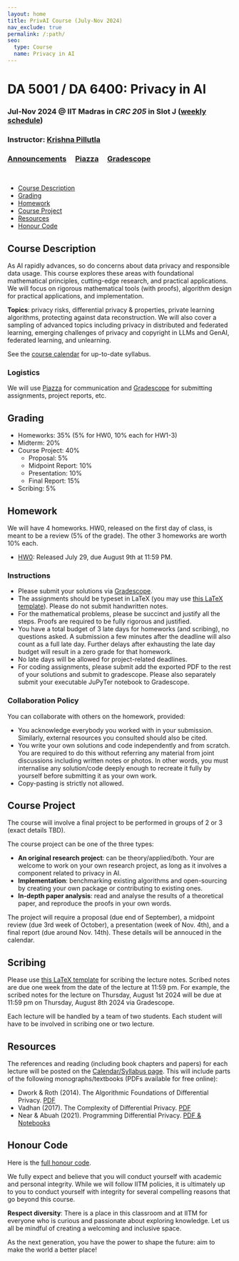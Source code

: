 ```yaml
---
layout: home
title: PrivAI Course (July-Nov 2024)
nav_exclude: true
permalink: /:path/
seo:
  type: Course
  name: Privacy in AI
---
```


# DA 5001 / DA 6400: Privacy in AI 

### Jul-Nov 2024 @ IIT Madras in _CRC 205_ in Slot J ([weekly schedule](schedule.md))

### Instructor: [Krishna Pillutla](https://krishnap25.github.io/)

### [Announcements](announcements.md) &nbsp; &nbsp; [Piazza](https://piazza.com/class/lywkpnfteok1oi) &nbsp; &nbsp; [Gradescope](https://www.gradescope.com/courses/816304)

 <br/>

- [Course Description](#course-description)
- [Grading](#grading)
- [Homework](#homework)
- [Course Project](#course-project)
- [Resources](#resources)
- [Honour Code](#honour-code)

## Course Description

As AI rapidly advances, so do concerns about data privacy and responsible data usage.
This course explores these areas with foundational mathematical principles, cutting-edge research, and practical applications.
We will focus on rigorous mathematical tools (with proofs), algorithm design for practical applications, and implementation.


**Topics**: privacy risks, differential privacy & properties, private learning algorithms,
protecting against data reconstruction. We will also cover a sampling of advanced topics including privacy in distributed and federated learning,
emerging challenges of privacy and copyright in LLMs and GenAI, federated learning, and unlearning.

See the [course calendar](calendar.md) for up-to-date syllabus.

### Logistics 

We will use [Piazza](https://piazza.com/class/lywkpnfteok1oi) for communication and [Gradescope](https://www.gradescope.com/courses/816304) for submitting assignments, project reports, etc.

## Grading

- Homeworks: 35% (5% for HW0, 10% each for HW1-3)
- Midterm: 20%
- Course Project: 40%
    * Proposal: 5%
    * Midpoint Report: 10%
    * Presentation: 10%
    * Final Report: 15%
- Scribing: 5%

## Homework

We will have 4 homeworks. HW0, released on the first day of class, is meant to be a review (5% of the grade).
The other 3 homeworks are worth 10% each.

* [HW0](/resources/hw0.pdf): Released July 29, due August 9th at 11:59 PM.


### Instructions
- Please submit your solutions via [Gradescope](https://www.gradescope.com/courses/816304).
- The assignments should be typeset in LaTeX (you may use [this LaTeX template](https://www.overleaf.com/read/rfpgcwqbtdcg#cb8bba)). Please do not submit handwritten notes.
- For the mathematical problems, please be succinct and justify all the steps. Proofs are required to be fully rigorous and justified.
- You have a total budget of 3 late days for homeworks (and scribing), no questions asked. A submission a few minutes after the deadline will also count as a full late day. Further delays after exhausting the late day budget will result in a zero grade for that homework.
- No late days will be allowed for project-related deadlines.
- For coding assignments, please submit add the exported PDF to the rest of your solutions and submit to gradescope. Please also separately submit your executable JuPyTer notebook to Gradescope.
  

### Collaboration Policy

You can collaborate with others on the homework, provided: 
* You acknowledge everybody you worked with in your submission. Similarly, external resources you consulted should also be cited.
* You write your own solutions and code independently and from scratch. You are required to do this without referring any material from joint discussions including written notes or photos.  In other words, you must internalise any solution/code deeply enough to recreate it fully by yourself before submitting it as your own work.
* Copy-pasting is strictly not allowed.

## Course Project

The course will involve a final project to be performed in groups of 2 or 3 (exact details TBD).

The course project can be one of the three types:

* **An original research project**: can be theory/applied/both. Your are welcome to work on your own research project, as long as it involves a component related to privacy in AI.
* **Implementation**: benchmarking existing algorithms and open-sourcing by creating your own package or contributing to existing ones.
* **In-depth paper analysis**: read and analyse the results of a theoretical paper, and reproduce the proofs in your own words.

The project will require a proposal (due end of September), a midpoint review (due 3rd week of October), a presentation (week of Nov. 4th), and a final report (due around Nov. 14th).
These details will be annouced in the calendar.

## Scribing
Please use [this LaTeX template](https://www.overleaf.com/read/kwywgnrszqyg#e466cb) for scribing the lecture notes.
Scribed notes are due one week from the date of the lecture at 11:59 pm. For example, the scribed notes for
the lecture on Thursday, August 1st 2024 will be due at 11:59 pm on Thursday, August 8th 2024 via Gradescope.

Each lecture will be handled by a team of two students. Each student will have to be involved in scribing one or two lecture. 

## Resources

The references and reading (including book chapters and papers) for each lecture will be posted on the [Calendar/Syllabus page](/calendar). 
This will include parts of the following monographs/textbooks (PDFs available for free online):
* Dwork & Roth (2014). The Algorithmic Foundations of Differential Privacy. [PDF](https://www.cis.upenn.edu/~aaroth/Papers/privacybook.pdf)
* Vadhan (2017). The Complexity of Differential Privacy. [PDF](https://privacytools.seas.harvard.edu/files/complexityprivacy_1.pdf)
* Near & Abuah (2021). Programming Differential Privacy. [PDF & Notebooks](https://programming-dp.com/)

<!-- [differentialprivacy.org](https://differentialprivacy.org/resources/) lists several other handy resources.-->


## Honour Code

Here is the [full honour code](honour_code.md).

We fully expect and believe that you will conduct yourself with academic and personal integrity.
While we will follow IITM policies, it is ultimately up to you to conduct yourself with integrity for several compelling reasons that go beyond this course.

**Respect diversity**: There is a place in this classroom and at IITM for everyone who is curious and passionate about exploring knowledge.
Let us all be mindful of creating a welcoming and inclusive space.

As the next generation, you have the power to shape the future: aim to make the world a better place!

